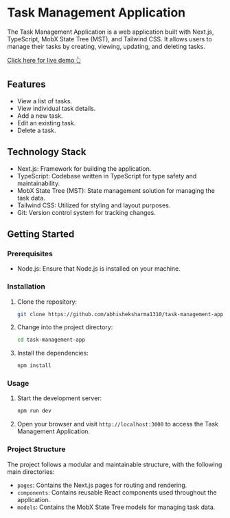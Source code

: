 
# Task Management Application

The Task Management Application is a web application built with Next.js, TypeScript, MobX State Tree (MST), and Tailwind CSS. It allows users to manage their tasks by creating, viewing, updating, and deleting tasks.

<a href="https://task-management-app-sigma-indol.vercel.app/" target="_blank">Click here for live demo 👆</a>

## Features

- View a list of tasks.
- View individual task details.
- Add a new task.
- Edit an existing task.
- Delete a task.

## Technology Stack

- Next.js: Framework for building the application.
- TypeScript: Codebase written in TypeScript for type safety and maintainability.
- MobX State Tree (MST): State management solution for managing the task data.
- Tailwind CSS: Utilized for styling and layout purposes.
- Git: Version control system for tracking changes.

## Getting Started

### Prerequisites

- Node.js: Ensure that Node.js is installed on your machine.

### Installation

1. Clone the repository:

   ```bash
   git clone https://github.com/abhisheksharma1310/task-management-app.git
   ```

2. Change into the project directory:

   ```bash
   cd task-management-app
   ```

3. Install the dependencies:

   ```bash
   npm install
   ```

### Usage

1. Start the development server:

   ```bash
   npm run dev
   ```

2. Open your browser and visit `http://localhost:3000` to access the Task Management Application.

### Project Structure

The project follows a modular and maintainable structure, with the following main directories:

- `pages`: Contains the Next.js pages for routing and rendering.
- `components`: Contains reusable React components used throughout the application.
- `models`: Contains the MobX State Tree models for managing task data.


